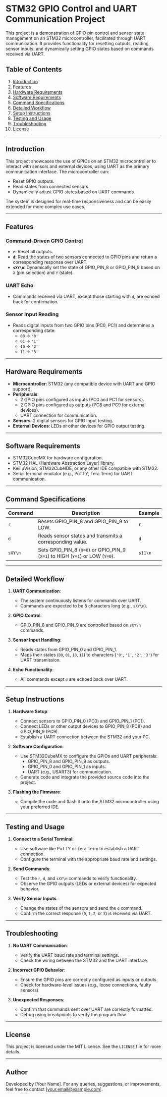 # STM32 GPIO Control and UART Communication Project

This project is a demonstration of GPIO pin control and sensor state management on an STM32 microcontroller, facilitated through UART communication. It provides functionality for resetting outputs, reading sensor inputs, and dynamically setting GPIO states based on commands received via UART.

## Table of Contents

1. [Introduction](#introduction)
2. [Features](#features)
3. [Hardware Requirements](#hardware-requirements)
4. [Software Requirements](#software-requirements)
5. [Command Specifications](#command-specifications)
6. [Detailed Workflow](#detailed-workflow)
7. [Setup Instructions](#setup-instructions)
8. [Testing and Usage](#testing-and-usage)
9. [Troubleshooting](#troubleshooting)
10. [License](#license)

---

## Introduction

This project showcases the use of GPIOs on an STM32 microcontroller to interact with sensors and external devices, using UART as the primary communication interface. The microcontroller can:
- Reset GPIO outputs.
- Read states from connected sensors.
- Dynamically adjust GPIO states based on UART commands.

The system is designed for real-time responsiveness and can be easily extended for more complex use cases.

---

## Features

### Command-Driven GPIO Control
- **`r`**: Reset all outputs.
- **`d`**: Read the states of two sensors connected to GPIO pins and return a corresponding response over UART.
- **`sXY\n`**: Dynamically set the state of GPIO_PIN_8 or GPIO_PIN_9 based on `X` (pin selection) and `Y` (state).

### UART Echo
- Commands received via UART, except those starting with `d`, are echoed back for confirmation.

### Sensor Input Reading
- Reads digital inputs from two GPIO pins (PC0, PC1) and determines a corresponding state:
  - `00` → `'0'`
  - `01` → `'1'`
  - `10` → `'2'`
  - `11` → `'3'`

---

## Hardware Requirements

- **Microcontroller**: STM32 (any compatible device with UART and GPIO support).
- **Peripherals**:
  - 2 GPIO pins configured as inputs (PC0 and PC1 for sensors).
  - 2 GPIO pins configured as outputs (PC8 and PC9 for external devices).
  - UART connection for communication.
- **Sensors**: 2 digital sensors for GPIO input testing.
- **External Devices**: LEDs or other devices for GPIO output testing.

---

## Software Requirements

- STM32CubeMX for hardware configuration.
- STM32 HAL (Hardware Abstraction Layer) library.
- Keil µVision, STM32CubeIDE, or any other IDE compatible with STM32.
- Serial terminal emulator (e.g., PuTTY, Tera Term) for UART communication.

---

## Command Specifications

| Command       | Description                                                       | Example       |
|---------------|-------------------------------------------------------------------|---------------|
| `r`           | Resets GPIO_PIN_8 and GPIO_PIN_9 to LOW.                         | `r`           |
| `d`           | Reads sensor states and transmits a corresponding value.         | `d`           |
| `sXY\n`       | Sets GPIO_PIN_8 (`X=0`) or GPIO_PIN_9 (`X=1`) to HIGH (`Y=1`) or LOW (`Y=0`). | `s11\n`       |

---

## Detailed Workflow

1. **UART Communication**:
   - The system continuously listens for commands over UART.
   - Commands are expected to be 5 characters long (e.g., `sXY\n`).

2. **GPIO Control**:
   - GPIO_PIN_8 and GPIO_PIN_9 are controlled based on `sXY\n` commands.

3. **Sensor Input Handling**:
   - Reads states from GPIO_PIN_0 and GPIO_PIN_1.
   - Maps their states (`00`, `01`, `10`, `11`) to characters (`'0'`, `'1'`, `'2'`, `'3'`) for UART transmission.

4. **Echo Functionality**:
   - All commands except `d` are echoed back over UART.

---

## Setup Instructions

1. **Hardware Setup**:
   - Connect sensors to GPIO_PIN_0 (PC0) and GPIO_PIN_1 (PC1).
   - Connect LEDs or other output devices to GPIO_PIN_8 (PC8) and GPIO_PIN_9 (PC9).
   - Establish a UART connection between the STM32 and your PC.

2. **Software Configuration**:
   - Use STM32CubeMX to configure the GPIOs and UART peripherals:
     - GPIO_PIN_8 and GPIO_PIN_9 as outputs.
     - GPIO_PIN_0 and GPIO_PIN_1 as inputs.
     - UART (e.g., USART3) for communication.
   - Generate code and integrate the provided source code into the project.

3. **Flashing the Firmware**:
   - Compile the code and flash it onto the STM32 microcontroller using your preferred IDE.

---

## Testing and Usage

1. **Connect to a Serial Terminal**:
   - Use software like PuTTY or Tera Term to establish a UART connection.
   - Configure the terminal with the appropriate baud rate and settings.

2. **Send Commands**:
   - Test the `r`, `d`, and `sXY\n` commands to verify functionality.
   - Observe the GPIO outputs (LEDs or external devices) for expected behavior.

3. **Verify Sensor Inputs**:
   - Change the states of the sensors and send the `d` command.
   - Confirm the correct response (`0`, `1`, `2`, or `3`) is received via UART.

---

## Troubleshooting

1. **No UART Communication**:
   - Verify the UART baud rate and terminal settings.
   - Check the wiring between the STM32 and the UART interface.

2. **Incorrect GPIO Behavior**:
   - Ensure the GPIO pins are correctly configured as inputs or outputs.
   - Check for hardware-level issues (e.g., loose connections, faulty sensors).

3. **Unexpected Responses**:
   - Confirm that commands sent over UART are correctly formatted.
   - Debug using breakpoints to verify the program flow.

---

## License

This project is licensed under the MIT License. See the `LICENSE` file for more details.

---

## Author

Developed by [Your Name]. For any queries, suggestions, or improvements, feel free to contact [your.email@example.com].